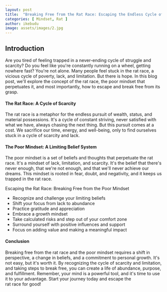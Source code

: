 ```yaml
---
layout: post
title:  "Breaking Free from the Rat Race: Escaping the Endless Cycle of a Poor Mindset"
categories: [ Mindset, Rat ]
author: ikebudu
image: assets/images/2.jpg
---
```


## Introduction

Are you tired of feeling trapped in a never-ending cycle of struggle and scarcity? Do you feel like you're constantly running on a wheel, getting nowhere fast? You're not alone. Many people feel stuck in the rat race, a vicious cycle of poverty, lack, and limitation. But there is hope. In this blog post, we'll explore the concept of the rat race, the poor mindset that perpetuates it, and most importantly, how to escape and break free from its grasp.

#### The Rat Race: A Cycle of Scarcity

The rat race is a metaphor for the endless pursuit of wealth, status, and material possessions. It's a cycle of constant striving, never satisfied with what we have, always chasing the next thing. But this pursuit comes at a cost. We sacrifice our time, energy, and well-being, only to find ourselves stuck in a cycle of scarcity and lack.

#### The Poor Mindset: A Limiting Belief System

The poor mindset is a set of beliefs and thoughts that perpetuate the rat race. It's a mindset of lack, limitation, and scarcity. It's the belief that there's never enough, that we're not enough, and that we'll never achieve our dreams. This mindset is rooted in fear, doubt, and negativity, and it keeps us trapped in the rat race.

Escaping the Rat Race: Breaking Free from the Poor Mindset

- Recognize and challenge your limiting beliefs
- Shift your focus from lack to abundance
- Practice gratitude and appreciation
- Embrace a growth mindset
- Take calculated risks and step out of your comfort zone
- Surround yourself with positive influences and support
- Focus on adding value and making a meaningful impact

#### Conclusion

Breaking free from the rat race and the poor mindset requires a shift in perspective, a change in beliefs, and a commitment to personal growth. It's not easy, but it's worth it. By recognizing the cycle of scarcity and limitation, and taking steps to break free, you can create a life of abundance, purpose, and fulfillment. Remember, your mind is a powerful tool, and it's time to use it to your advantage. Start your journey today and escape the rat race for good!
